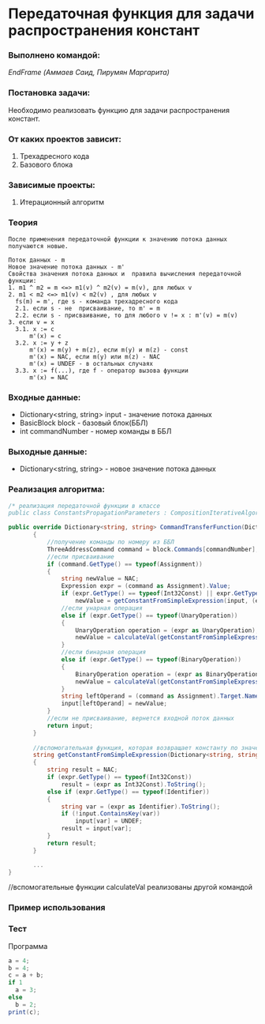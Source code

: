 # Передаточная функция для задачи распространения констант

### Выполнено командой:
*EndFrame (Аммаев Саид,  Пирумян Маргарита)*

### Постановка задачи:
Необходимо реализовать функцию для задачи распространения констант.

### От каких проектов зависит:
1. Трехадресного кода
2. Базового блока

### Зависимые проекты:
1. Итерационный алгоритм

### Теория
```
После применения передаточной функции к значению потока данных получаются новые.

Поток данных - m
Новое значение потока данных - m'
Свойства значения потока данных и  правила вычисления передаточной функции:
1. m1 ^ m2 = m <=> m1(v) ^ m2(v) = m(v), для любых v
2. m1 < m2 <=> m1(v) < m2(v) , для любых v
  fs(m) = m', где s - команда трехадресного кода
  2.1. если s - не  присваивание, то m' = m
  2.2. если s - присваивание, то для любого v != x : m'(v) = m(v)
3. если v = x
  3.1. x := c
      m'(x) = c
  3.2. x := y + z
      m'(x) = m(y) + m(z), если m(y) и m(z) - const
      m'(x) = NAC, если m(y) или m(z) - NAC
      m'(x) = UNDEF - в остальных случаях
  3.3. x := f(...), где f - оператор вызова функции
      m'(x) = NAC
```

### Входные данные:
 - Dictionary<string, string> input - значение потока данных
 - BasicBlock block - базовый блок(ББЛ)
 - int commandNumber - номер команды в ББЛ

### Выходные данные:
 - Dictionary<string, string> - новое значение потока данных

 ### Реализация алгоритма:

 ``` C#
 /* реализация передаточной функции в классе
 public class ConstantsPropagationParameters : CompositionIterativeAlgorithmParameters<Dictionary<string, string>> */
 
 public override Dictionary<string, string> CommandTransferFunction(Dictionary<string, string> input, BasicBlock block, int commandNumber)
        {
            //получение команды по номеру из ББЛ
            ThreeAddressCommand command = block.Commands[commandNumber];
            //если присваивание
            if (command.GetType() == typeof(Assignment))
            {
                string newValue = NAC;
                Expression expr = (command as Assignment).Value;
                if (expr.GetType() == typeof(Int32Const) || expr.GetType() == typeof(Identifier))
                    newValue = getConstantFromSimpleExpression(input, (expr as SimpleExpression));
                //если унарная операция
                else if (expr.GetType() == typeof(UnaryOperation))
                {
                    UnaryOperation operation = (expr as UnaryOperation);
                    newValue = calculateVal(getConstantFromSimpleExpression(input, operation.Operand), operation.Operation);
                }
                //если бинарная операция
                else if (expr.GetType() == typeof(BinaryOperation))
                {
                    BinaryOperation operation = (expr as BinaryOperation);
                    newValue = calculateVal(getConstantFromSimpleExpression(input, operation.Left), getConstantFromSimpleExpression(input, operation.Right), operation.Operation);
                }
                string leftOperand = (command as Assignment).Target.Name;
                input[leftOperand] = newValue;
            }
            //если не присваивание, вернется входной поток данных
            return input;
        }
        
        //вспомогательная функция, которая возвращает константу по значению входного потока данных и выражению
        string getConstantFromSimpleExpression(Dictionary<string, string> input, SimpleExpression expr)
        {
            string result = NAC;
            if (expr.GetType() == typeof(Int32Const))
                result = (expr as Int32Const).ToString();
            else if (expr.GetType() == typeof(Identifier))
            {
                string var = (expr as Identifier).ToString();
                if (!input.ContainsKey(var))
                    input[var] = UNDEF;
                result = input[var];
            }
            return result;
        }

        ...
}
 ``` 
 
 //вспомогательные функции calculateVal реализованы другой командой

### Пример использования

### Тест
Программа
```cs 
a = 4;
b = 4;
c = a + b;
if 1 
  a = 3;
else
  b = 2;
print(c);
```

```

```

